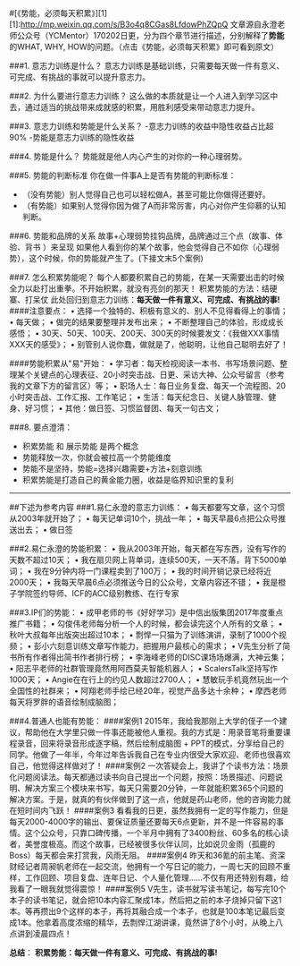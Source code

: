 #[《势能，必须每天积累》][1]
[1]:http://mp.weixin.qq.com/s/B3o4q8CGas8LfdowPhZQpQ
文章源自永澄老师公众号（YCMentor）170202日更，分为四个章节进行描述，分别解释了**势能**的WHAT, WHY, HOW的问题。（点击《势能，必须每天积累》即可看到原文）

###1. 意志力训练是什么？
意志力训练是基础训练，只需要每天做一件有意义、可完成、有挑战的事就可以提升意志力。

###2. 为什么要进行意志力训练？
这么做的本质就是让一个人进入到学习区中去，通过适当的挑战带来成就感的积累，用胜利感受来带动意志力提升。

###3. 意志力训练和势能是什么关系？
-意志力训练的收益中隐性收益占比超90%
-势能是意志力训练的隐性收益

###4. 势能是什么？
势能就是他人内心产生的对你的一种心理弱势。

###5. 势能的判断标准
你在做一件事A上是否有势能的判断标准：
- （没有势能）别人觉得自己也可以轻松做A，甚至可能比你做得还要好。
- （有势能）如果别人觉得你因为做了A而非常厉害，内心对你产生仰慕的认知判断。

###6. 势能和品牌的关系
故事+心理弱势挂钩品牌，品牌通过三个点（故事、体验、背书 ）来呈现
如果他人看到你的某个故事，他会觉得自己不如你（心理弱势），这个时候，你的势能就产生了。(下接文末5个案例)

###7. 怎么积累势能呢？
每个人都要积累自己的势能，在某一天需要出击的时候全力以赴打出重拳。不开始积累，就没有亮剑的那天！
积累势能的方法：结硬寨、打呆仗
此处回归到意志力训练：**每天做一件有意义、可完成、有挑战的事!**
####注意要点：
• 选择一个独特的、积极有意义的、别人不见得看得上的事情；
• 每天做；
• 做完的结果要整理并发布出来；
• 不断整理自己的体验，形成成长感悟；
• 30天、50天、100天、200天、300天的时候要发文：《我做XXX事情XXX天的感受》；
• 别管别人说你蠢，做就是了，他聪明，让他自己聪明去好了！

####势能积累从"易"开始：
• 学习者：每天检视阅读一本书、书写场景问题、整理某个关键点的心理表征、20小时突击战、日更、采访大神、公众号留言（参考我的文章下方的留言区）等；
• 职场人士：每日业务复盘、每天一个流程图、20小时突击战、工作汇报、工作笔记；
• 生活：每天纪念日、关键人脉管理、健身、好习惯；
• 其他：做日签、习惯监督团、每天一句古文；

###8. 要点澄清：
- 积累势能 和 展示势能 是两个概念
- 势能释放一次，你就会被拉高一个势能维度
- 势能不是坚持，势能=选择兴趣需要+方法+刻意训练
- 积累势能是打造自己的黄金能力圈，收益是临界知识里的复利
***
##下述为参考内容
###1.易仁永澄的意志力训练：
• 每天都要写文章，这个习惯从2003年就开始了；
• 每天记单词10个，挑战一年；
• 每天早晨6点把公众号推送出去；
• 做日签

###2.易仁永澄的势能积累：
• 我从2003年开始，每天都在写东西，没有写作的天数不超过10天；
• 我在扇贝网上背单词，连续500天，一天不落，背下5000单词；
• 我在9分钟内将一门课程卖到了100万；
• 我的时间开销记录已经将近2000天；
• 我每天早晨6点必须推送今日的公众号，文章内容还不错；
• 我是橙子学院签约导师、ICF的ACC级别教练、在行专家

###3.IP们的势能：
• 成甲老师的书《好好学习》是中信出版集团2017年度重点推广书籍；
• 勾俊伟老师每分析一个人的时候，都会读完这个人所有的文章；
• 秋叶大叔每年出版突出超过10本；
• 剽悍一只猫为了训练演讲，录制了1000个视频；
• 彭小六刻意训练文章写作能力，把握用户最核心的需求；
• V先生分析了简书所有作者得出简书作者排行榜；
• 李海峰老师的DISC课场场爆满，大神云集；
• 阳志平老师的社群管理竟然用阿西莫夫智能机器人；
• ScalersTalk坚持写作1000天；
• Angie在在行上的约见人数超过2700人；
• 慧敏玩手机竟然玩出一个全国性的社群来；
• 阿翔老师手绘已经20年，视觉产品多达十余种；
• 摩西老师每天将罗胖的语音绘制成脑图；

###4.普通人也能有势能：
####案例1
2015年，我给我那刚上大学的侄子一个建议，帮助他在大学里只做一件事还能被他人重视。我的方式是：用录音笔将重要课程录音，回来将录音形成逐字稿，然后绘制成脑图 + PPT的模式，分享给自己的同学。他做了一年半，今年过年告诉我自己在专业内很受大家欢迎、老师也很喜欢自己，他觉得这样做对了！
####案例2
一次答疑会上，我讲了个读书方法：场景化问题阅读法。每天都通过读书向自己提出一个问题，按照：场景描述、问题说明、解决方案三个模块来书写，每天只需要20分钟，一年就能积累365个问题的解决方案。于是，就真的有伙伴做到了这一点，他就是药山老师，他的咨询能力就在短时间内飞跃！
####案例3
看看我的日更，虽然我拥有一定的写作能力，但是每天2000-4000字的输出、要保证质量还要每天6点更新，并不是一件容易的事情。这个公众号，只靠口碑传播，一个半月中拥有了3400粉丝、60多名的核心读者，美誉度极高。而这个故事，已经被很多伙伴认同，比如说贝金雨（孤鹿的Boss）每天都会来打赏我，风雨无阻。
####案例4
昨天和36氪的前主笔、资深财经记者周昶帆老师在一起交流，他拥有一个写日记的能力，一周七天的回顾不重样，工作回顾、项目复盘、连年日记、个人量化管理……不仅有用还特别有趣，给我看了一眼我就觉得震惊！
####案例5
V先生，读书就写读书笔记，每写完10个本子的读书笔记，就会把10本内容汇聚成1本，然后把之前的本子烧掉只留下这1本。等再攒出9个这样的本子，再将其融合成一个本子，也就是100本笔记最后变成1本。他拿着高度浓缩的精华，去剽悍江湖讲课，竟然讲了8个小时，从晚上八点讲到凌晨四点！

**总结**：
**积累势能：每天做一件有意义、可完成、有挑战的事!**